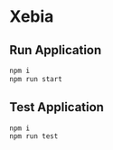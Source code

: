 # Xebia

## Run Application
```bash
npm i
npm run start
```

## Test Application
```bash
npm i
npm run test
```
